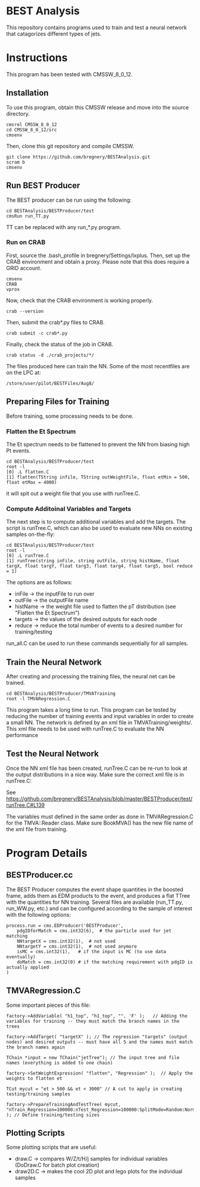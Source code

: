 BEST Analysis
=============

This repository contains programs used to train and test a neural network that catagorizes different types of jets.

Instructions
============

This program has been tested with CMSSW_8_0_12. 

Installation
------------

To use this program, obtain this CMSSW release and move into the source directory.

    cmsrel CMSSW_8_0_12
    cd CMSSW_8_0_12/src
    cmsenv

Then, clone this git repository and compile CMSSW.

    git clone https://github.com/bregnery/BESTAnalysis.git
    scram b
    cmsenv 

Run BEST Producer
-----------------

The BEST producer can be run using the following:

    cd BESTAnalysis/BESTProducer/test
    cmsRun run_TT.py

TT can be replaced with any run_*.py program.

### Run on CRAB

First, source the .bash_profile in bregnery/Settings/lxplus. Then, set up the CRAB environment and obtain a proxy. Please note that this does require a GRID account.

    cmsenv
    CRAB
    vprox

Now, check that the CRAB environment is working properly.

    crab --version

Then, submit the crab*.py files to CRAB.

    crab submit -c crab*.py

Finally, check the status of the job in CRAB.

    crab status -d ./crab_projects/*/

The files produced here can train the NN. Some of the most recentfiles are on the LPC at:

    /store/user/pilot/BESTFiles/Aug8/

Preparing Files for Training
----------------------------

Before training, some processing needs to be done.

### Flatten the Et Spectrum

The Et spectrum needs to be flattened to prevent the NN from biasing high Pt events.

    cd BESTAnalysis/BESTProducer/test
    root -l
    [0] .L flatten.C
    [1] flatten(TString infile, TString outWeightFile, float etMin = 500, float etMax = 4000)

it will spit out a weight file that you use with runTree.C.

### Compute Additoinal Variables and Targets

The next step is to compute additional variables and add the targets.  The script is runTree.C, which can also be used to evaluate new NNs on existing samples on-the-fly:

    cd BESTAnalysis/BESTProducer/test
    root -l
    [0] .L runTree.C
    [1] runTree(string inFile, string outFile, string histName, float targX, float targY, float targ3, float targ4, float targ5, bool reduce = 1)

The options are as follows:

* inFile → the inputFile to run over
* outFile → the outputFile name
* histName → the weight file used to flatten the pT distribution (see "Flatten the Et Spectrum")
* targets → the values of the desired outputs for each node
* reduce → reduce the total number of events to a desired number for training/testing

run_all.C can be used to run these commands sequentially for all samples.

Train the Neural Network
------------------------

After creating and processing the training files, the neural net can be trained. 

    cd BESTAnalysis/BESTProducer/TMVATraining
    root -l TMVARegression.C

This program takes a long time to run. This program can be tested by reducing the number of training events and input variables in order to create a small NN. The network is defined by an xml file in TMVATraining/weights/. This xml file needs to be used with runTree.C to evaluate the NN performance

Test the Neural Network
-----------------------

Once the NN xml file has been created, runTree.C can be re-run to look at the output distributions in a nice way. Make sure the correct xml file is in runTree.C:

See https://github.com/bregnery/BESTAnalysis/blob/master/BESTProducer/test/runTree.C#L139

The variables must defined in the same order as done in TMVARegression.C for the TMVA::Reader class. Make sure BookMVA() has the new file name of the xml file from training.

Program Details
===============

BESTProducer.cc
---------------

The BEST Producer computes the event shape quantities in the boosted frame, adds them as EDM products to the event, and produces a flat TTree with the quantities for NN training. Several files are available (run_TT.py, run_WW.py, etc.) and can be configured according to the sample of interest with the following options:

    process.run = cms.EDProducer('BESTProducer',
        pdgIDforMatch = cms.int32(6),  # the particle used for jet matching
        NNtargetX = cms.int32(1),  # not used
        NNtargetY = cms.int32(1),  # not used anymore
        isMC = cms.int32(1),   # if the input is MC (to use data eventually)
        doMatch = cms.int32(0) # if the matching requirement with pdgID is actually applied
    )

TMVARegression.C
----------------

Some important pieces of this file:

    factory->AddVariable( "h1_top", "h1_top", "", 'F' );   // Adding the variables for training -- they must match the branch names in the trees

    factory->AddTarget( "targetX" ); // The regression "targets" (output nodes) and desired outputs -- must have all 5 and the names must match the branch names again

    TChain *input = new TChain("jetTree"); // The input tree and file names (everything is added to one chain)

    factory->SetWeightExpression( "flatten", "Regression" );  // Apply the weights to flatten et

    TCut mycut = "et > 500 && et < 3000" // A cut to apply in creating testing/training samples

    factory->PrepareTrainingAndTestTree( mycut, "nTrain_Regression=100000:nTest_Regression=100000:SplitMode=Random:NormMode=NumEvents:!V" ); // Define training/testing sizes

Plotting Scripts
----------------

Some plotting scripts that are useful:

* draw.C → compares W/Z/t/H/j samples for individual variables (DoDraw.C for batch plot creation)
* draw2D.C → makes the cool 2D plot and lego plots for the individual samples

